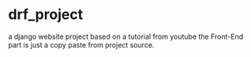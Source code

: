 # drf_project
a django website project based on a tutorial from youtube
the Front-End part is just a copy paste from project source.
